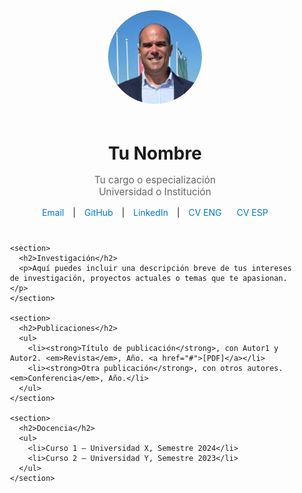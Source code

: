 <html lang="es">
<head>
  <meta charset="UTF-8">
  <meta name="viewport" content="width=device-width, initial-scale=1">
  <style>
    :root {
      --primary: #007acc;
      --text-color: #333;
      --bg-color: #fdfdfd;
    }

    body {
      margin: 0;
      padding: 0;
      font-family: 'Segoe UI', Tahoma, Geneva, Verdana, sans-serif;
      background-color: var(--bg-color);
      color: var(--text-color);
      line-height: 1.6;
    }

    .container {
      max-width: 800px;
      margin: 0 auto;
      padding: 40px 20px;
    }

    header {
      text-align: center;
      margin-bottom: 40px;
    }

    header img {
      border-radius: 50%;
      width: 150px;
      height: 150px;
      object-fit: cover;
      margin-bottom: 20px;
    }

    h1 {
      font-size: 2em;
      margin-bottom: 5px;
    }

    p.subtitle {
      font-size: 1.1em;
      color: #666;
    }

    nav {
      margin-top: 10px;
    }

    nav a {
      margin: 0 10px;
      text-decoration: none;
      color: var(--primary);
    }

    section {
      margin-bottom: 40px;
    }

    h2 {
      border-bottom: 2px solid #eee;
      padding-bottom: 5px;
      margin-bottom: 15px;
      color: var(--primary);
    }

    ul {
      padding-left: 20px;
    }

    a:hover {
      text-decoration: underline;
    }

    @media (max-width: 600px) {
      header img {
        width: 100px;
        height: 100px;
      }

      h1 {
        font-size: 1.5em;
      }
    }
  </style>
</head>
<body>
  <div class="container">
    <header>
      <img src="foto.jpeg" alt="Tu Foto">
      <h1>Tu Nombre</h1>
      <p class="subtitle">Tu cargo o especialización<br>Universidad o Institución</p>
      <nav>
        <a href="mailto:psagarna@gmail.com">Email</a> |
        <a href="https://github.com/psagarna" target="_blank">GitHub</a> |
        <a href="https://linkedin.com/in/psagarna" target="_blank">LinkedIn</a> |
        <a href="CVPabloSagarna-EN.pdf" target="_blank">CV ENG</a>
        <a href="CVPabloSagarna-ES.pdf" target="_blank">CV ESP</a>
      </nav>
    </header>

    <section>
      <h2>Investigación</h2>
      <p>Aquí puedes incluir una descripción breve de tus intereses de investigación, proyectos actuales o temas que te apasionan.</p>
    </section>

    <section>
      <h2>Publicaciones</h2>
      <ul>
        <li><strong>Título de publicación</strong>, con Autor1 y Autor2. <em>Revista</em>, Año. <a href="#">[PDF]</a></li>
        <li><strong>Otra publicación</strong>, con otros autores. <em>Conferencia</em>, Año.</li>
      </ul>
    </section>

    <section>
      <h2>Docencia</h2>
      <ul>
        <li>Curso 1 – Universidad X, Semestre 2024</li>
        <li>Curso 2 – Universidad Y, Semestre 2023</li>
      </ul>
    </section>
  </div>
</body>
</html>
